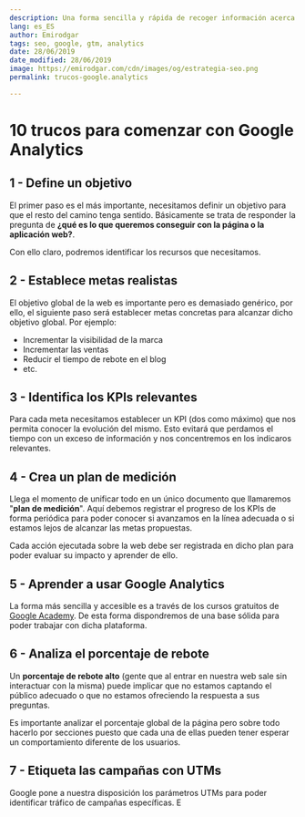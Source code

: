 ```yaml
---
description: Una forma sencilla y rápida de recoger información acerca de los errores que ocurren en nuestra página web
lang: es_ES
author: Emirodgar
tags: seo, google, gtm, analytics
date: 28/06/2019
date_modified: 28/06/2019
image: https://emirodgar.com/cdn/images/og/estrategia-seo.png
permalink: trucos-google.analytics

---
```


# 10 trucos para comenzar con Google Analytics


## 1 - Define un objetivo

El primer paso es el más importante, necesitamos definir un objetivo para que el resto del camino tenga sentido. Básicamente se trata de responder la pregunta de **¿qué es lo que queremos conseguir con la página o la aplicación web?**.

Con ello claro, podremos identificar los recursos que necesitamos.

## 2 - Establece metas realistas

El objetivo global de la web es importante pero es demasiado genérico, por ello, el siguiente paso será establecer metas concretas para alcanzar dicho objetivo global. Por ejemplo:

 - Incrementar la visibilidad de la marca
 - Incrementar las ventas
 - Reducir el tiempo de rebote en el blog
 - etc.

## 3 - Identifica los KPIs relevantes

Para cada meta necesitamos establecer un KPI (dos como máximo) que nos permita conocer la evolución del mismo. Esto evitará que perdamos el tiempo con un exceso de información y nos concentremos en los indicaros relevantes.

## 4 - Crea un plan de medición

Llega el momento de unificar todo en un único documento que llamaremos "**plan de medición**". Aquí debemos registrar el progreso de los KPIs de forma periódica para poder conocer si avanzamos en la línea adecuada o si estamos lejos de alcanzar las metas propuestas.

Cada acción ejecutada sobre la web debe ser registrada en dicho plan para poder evaluar su impacto y aprender de ello.

## 5 - Aprender a usar Google Analytics

La forma más sencilla y accesible es a través de los cursos gratuitos de [Google Academy](https://analytics.google.com/analytics/academy/). De esta forma dispondremos de una base sólida para poder trabajar con dicha plataforma.

## 6 - Analiza el porcentaje de rebote

Un **porcentaje de rebote alto** (gente que al entrar en nuestra web sale sin interactuar con la misma) puede implicar que no estamos captando el público adecuado o que no estamos ofreciendo la respuesta a sus preguntas. 

Es importante analizar el porcentaje global de la página pero sobre todo hacerlo por secciones puesto que cada una de ellas pueden tener esperar un comportamiento diferente de los usuarios.

## 7 - Etiqueta las campañas con UTMs

Google pone a nuestra disposición los parámetros UTMs para poder identificar tráfico de campañas específicas. E
<!--stackedit_data:
eyJoaXN0b3J5IjpbMTU0NDQ0Njg2N119
-->